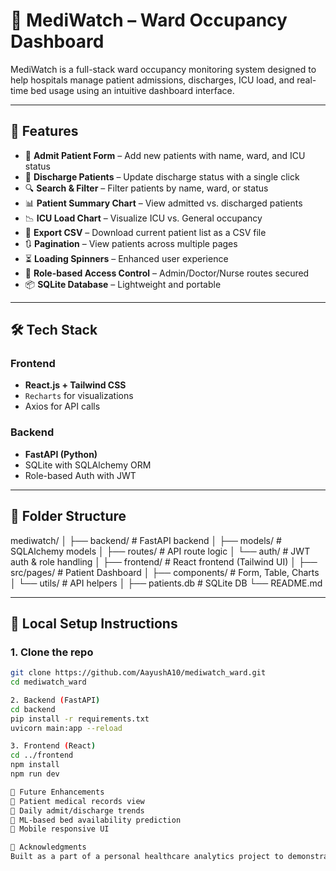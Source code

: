 # 🏥 MediWatch – Ward Occupancy Dashboard

MediWatch is a full-stack ward occupancy monitoring system designed to help hospitals manage patient admissions, discharges, ICU load, and real-time bed usage using an intuitive dashboard interface.


---

## 🚀 Features

- 🔹 **Admit Patient Form** – Add new patients with name, ward, and ICU status
- 🔁 **Discharge Patients** – Update discharge status with a single click
- 🔍 **Search & Filter** – Filter patients by name, ward, or status
- 📊 **Patient Summary Chart** – View admitted vs. discharged patients
- 📉 **ICU Load Chart** – Visualize ICU vs. General occupancy
- 📄 **Export CSV** – Download current patient list as a CSV file
- 🔃 **Pagination** – View patients across multiple pages
- ⏳ **Loading Spinners** – Enhanced user experience
- 🔐 **Role-based Access Control** – Admin/Doctor/Nurse routes secured
- 📦 **SQLite Database** – Lightweight and portable

---

## 🛠️ Tech Stack

### Frontend
- **React.js + Tailwind CSS**
- `Recharts` for visualizations
- Axios for API calls

### Backend
- **FastAPI (Python)**
- SQLite with SQLAlchemy ORM
- Role-based Auth with JWT

---

## 📂 Folder Structure
mediwatch/
│
├── backend/ # FastAPI backend
│ ├── models/ # SQLAlchemy models
│ ├── routes/ # API route logic
│ └── auth/ # JWT auth & role handling
│
├── frontend/ # React frontend (Tailwind UI)
│ ├── src/pages/ # Patient Dashboard
│ ├── components/ # Form, Table, Charts
│ └── utils/ # API helpers
│
├── patients.db # SQLite DB
└── README.md

---

## 🧪 Local Setup Instructions

### 1. Clone the repo

```bash
git clone https://github.com/AayushA10/mediwatch_ward.git
cd mediwatch_ward

2. Backend (FastAPI)
cd backend
pip install -r requirements.txt
uvicorn main:app --reload

3. Frontend (React)
cd ../frontend
npm install
npm run dev

🧠 Future Enhancements
🧾 Patient medical records view
📅 Daily admit/discharge trends
🧠 ML-based bed availability prediction
📱 Mobile responsive UI

🙌 Acknowledgments
Built as a part of a personal healthcare analytics project to demonstrate full-stack engineering, UI/UX, and data visualization skills in a real-world setting.


